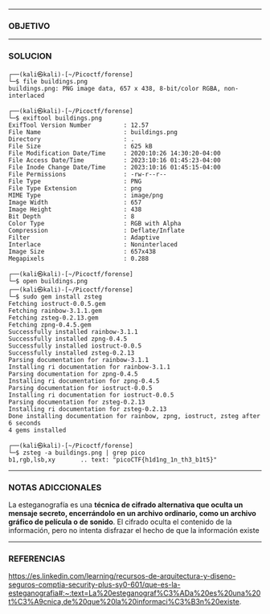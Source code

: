 ----
### OBJETIVO 
---
### SOLUCION
	┌──(kali㉿kali)-[~/Picoctf/forense]
	└─$ file buildings.png
	buildings.png: PNG image data, 657 x 438, 8-bit/color RGBA, non-interlaced
	                                                                                 
	┌──(kali㉿kali)-[~/Picoctf/forense]
	└─$ exiftool buildings.png 
	ExifTool Version Number         : 12.57
	File Name                       : buildings.png
	Directory                       : .
	File Size                       : 625 kB
	File Modification Date/Time     : 2020:10:26 14:30:20-04:00
	File Access Date/Time           : 2023:10:16 01:45:23-04:00
	File Inode Change Date/Time     : 2023:10:16 01:45:15-04:00
	File Permissions                : -rw-r--r--
	File Type                       : PNG
	File Type Extension             : png
	MIME Type                       : image/png
	Image Width                     : 657
	Image Height                    : 438
	Bit Depth                       : 8
	Color Type                      : RGB with Alpha
	Compression                     : Deflate/Inflate
	Filter                          : Adaptive
	Interlace                       : Noninterlaced
	Image Size                      : 657x438
	Megapixels                      : 0.288
	                                                                                 
	┌──(kali㉿kali)-[~/Picoctf/forense]
	└─$ open buildings.png                                                                                                                        
	┌──(kali㉿kali)-[~/Picoctf/forense]
	└─$ sudo gem install zsteg                          
	Fetching iostruct-0.0.5.gem
	Fetching rainbow-3.1.1.gem
	Fetching zsteg-0.2.13.gem
	Fetching zpng-0.4.5.gem
	Successfully installed rainbow-3.1.1
	Successfully installed zpng-0.4.5
	Successfully installed iostruct-0.0.5
	Successfully installed zsteg-0.2.13
	Parsing documentation for rainbow-3.1.1
	Installing ri documentation for rainbow-3.1.1
	Parsing documentation for zpng-0.4.5
	Installing ri documentation for zpng-0.4.5
	Parsing documentation for iostruct-0.0.5
	Installing ri documentation for iostruct-0.0.5
	Parsing documentation for zsteg-0.2.13
	Installing ri documentation for zsteg-0.2.13
	Done installing documentation for rainbow, zpng, iostruct, zsteg after 6 seconds
	4 gems installed
	                                                                                 
	┌──(kali㉿kali)-[~/Picoctf/forense]
	└─$ zsteg -a buildings.png | grep pico
	b1,rgb,lsb,xy       .. text: "picoCTF{h1d1ng_1n_th3_b1t5}"

---
### NOTAS ADICCIONALES
La esteganografía es una **técnica de cifrado alternativa que oculta un mensaje secreto, encerrándolo en un archivo ordinario, como un archivo gráfico de película o de sonido**. El cifrado oculta el contenido de la información, pero no intenta disfrazar el hecho de que la información existe

---
### REFERENCIAS
https://es.linkedin.com/learning/recursos-de-arquitectura-y-diseno-seguros-comptia-security-plus-sy0-601/que-es-la-esteganografia#:~:text=La%20esteganograf%C3%ADa%20es%20una%20t%C3%A9cnica,de%20que%20la%20informaci%C3%B3n%20existe.